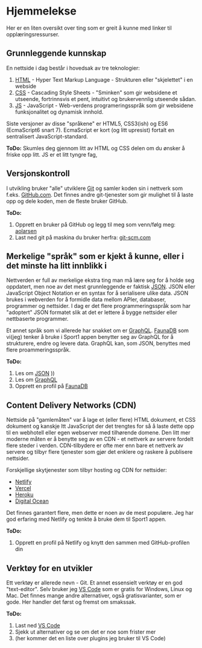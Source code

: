 # Hjemmelekse

Her er en liten oversikt over ting som er greit å kunne med linker til opplæringsressurser.

## Grunnleggende kunnskap

En nettside i dag består i hovedsak av tre teknologier:

1. [HTML](https://developer.mozilla.org/en-US/docs/Web/HTML) - Hyper Text Markup Language - Strukturen eller "skjelettet" i en webside
2. [CSS](https://developer.mozilla.org/en-US/docs/Web/CSS) - Cascading Style Sheets - "Sminken" som gir websidene et utseende, fortrinnsvis et pent, intuitivt og brukervennlig utseende sådan.
3. [JS](https://developer.mozilla.org/en-US/docs/Web/JavaScript) - JavaScript - Web-verdens programeringsspråk som gir websidene funksjonalitet og dynamisk innhold.

Siste versjoner av disse "språkene" er HTML5, CSS3(ish) og ES6 (EcmaScript6 snart 7). EcmaScript er kort (og litt upresist) fortalt en sentralisert JavaScript-standard.

**ToDo:**
Skumles deg gjennom litt av HTML og CSS delen om du ønsker å friske opp litt. JS er et litt tyngre fag,

## Versjonskontroll

I utvikling bruker "alle" utviklere [Git](https://git-scm.com/) og samler koden sin i nettverk som f.eks. [GitHub.com](https://github.com/). Det finnes andre git-tjenester som gir mulighet til å laste opp og dele koden, men de fleste bruker GitHub.

**ToDo:**

1. Opprett en bruker på GitHub og legg til meg som venn/følg meg: [aolarsen](https://github.com/aoelarsen)
2. Last ned git på maskina du bruker herfra: [git-scm.com](https://git-scm.com/)

## Merkelige "språk" som er kjekt å kunne, eller i det minste ha litt innblikk i

Nettverden er full av merkelige ekstra ting man må lære seg for å holde seg oppdatert, men noe av det mest grunnleggende er faktisk [JSON](https://developer.mozilla.org/en-US/docs/Web/JavaScript/Reference/Global_Objects/JSON). JSON eller JavaScript Object Notation er en syntax for å serialisere ulike data. JSON brukes i webverden for å formidle data mellom APIer, databaser, programmer og nettsider. I dag er det flere programmeringsspråk som har "adoptert" JSON formatet slik at det er lettere å bygge nettsider eller nettbaserte programmer.

Et annet språk som vi allerede har snakket om er [GraphQL](https://graphql.org/). [FaunaDB](https://fauna.com/) som vi(jeg) tenker å bruke i Sport1 appen benytter seg av GraphQL for å strukturere, endre og levere data. GraphQL kan, som JSON, benyttes med flere proammeringsspråk.

**ToDo:**

1. Les om [JSON](https://developer.mozilla.org/en-US/docs/Web/JavaScript/Reference/Global_Objects/JSON)
   ))
2. Les om [GraphQL](https://graphql.org/)
3. Opprett en profil på [FaunaDB](https://fauna.com/)

## Content Delivery Networks (CDN)

Nettside på "gamlemåten" var å lage et (eller flere) HTML dokument, et CSS dokument og kanskje ltt JavaScript der det trengtes for så å laste dette opp til en webhotell eller egen webserver med tilhørende domene. Den litt mer moderne måten er å benytte seg av en CDN - et nettverk av servere fordelt flere steder i verden. CDN-tilbydere er ofte mer enn bare et nettverk av servere og tilbyr flere tjenester som gjør det enklere og raskere å publisere nettsider.

Forskjellige skytjenester som tilbyr hosting og CDN for nettsider:

- [Netlify](https://www.netlify.com/)
- [Vercel](https://vercel.com/)
- [Heroku](https://www.heroku.com/)
- [Digital Ocean](https://cloud.digitalocean.com/)

Det finnes garantert flere, men dette er noen av de mest populære. Jeg har god erfaring med Netlify og tenkte å bruke dem til Sport1 appen.

**ToDo:**

1. Opprett en profil på Netlify og knytt den sammen med GitHub-profilen din

## Verktøy for en utvikler

Ett verktøy er allerede nevn - Git. Et annet essensielt verktøy er en god "text-editor". Selv bruker jeg [VS Code](https://code.visualstudio.com/) som er gratis for Windows, Linux og Mac. Det finnes mange andre alternativer, også gratisvarianter, som er gode. Her handler det først og fremst om smakssak.

**ToDo:**

1. Last ned [VS Code](https://code.visualstudio.com/)
2. Sjekk ut alternativer og se om det er noe som frister mer
3. (her kommer det en liste over plugins jeg bruker til VS Code)
